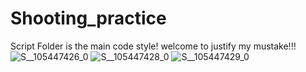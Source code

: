 # Shooting_practice
Script Folder is the main code style! welcome to justify my mustake!!!
![S__105447426_0](https://github.com/hsien1005/Shooting_practice/assets/90340498/907b8a77-20bc-4176-8717-6e26242e82ef)
![S__105447428_0](https://github.com/hsien1005/Shooting_practice/assets/90340498/06cc5a72-bb77-4965-82d1-931694a6b7c0)
![S__105447429_0](https://github.com/hsien1005/Shooting_practice/assets/90340498/e9d6590a-1fd8-4fbe-bedb-8686922c5ef7)

